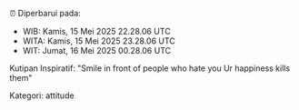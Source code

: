 ⏰ Diperbarui pada:
- WIB: Kamis, 15 Mei 2025 22.28.06 UTC
- WITA: Kamis, 15 Mei 2025 23.28.06 UTC
- WIT: Jumat, 16 Mei 2025 00.28.06 UTC

Kutipan Inspiratif:
"Smile in front of people who hate you Ur happiness kills them"


Kategori: attitude


